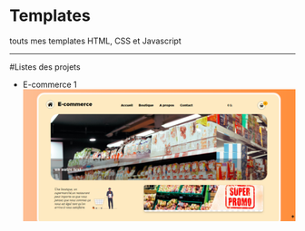 # Templates
touts mes templates HTML, CSS et Javascript
***
#Listes des projets 
- E-commerce 1
  <img src=/img/ecommerce.png/>

